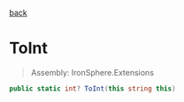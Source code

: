 ﻿

[back](/IronSphere.Extensions/types/StringCastingExtension)

# ToInt

> Assembly: IronSphere.Extensions

```csharp
public static int? ToInt(this string this)
```



 